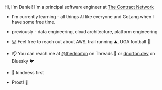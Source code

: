 
<!--
**dnorton/dnorton** is a ✨ _special_ ✨ repository because its `README.md` (this file) appears on your GitHub profile.

Here are some ideas to get you started:

- 🔭 I’m currently working on ...
- 🌱 I’m currently learning ...
- 👯 I’m looking to collaborate on ...
- 🤔 I’m looking for help with ...
- 💬 Ask me about ...
- 📫 How to reach me: ...
- 😄 Pronouns: ...
- ⚡ Fun fact: ...
-->

Hi, I'm Daniel! I'm a principal software engineer at [The Contract Network](https://www.thecontractnetwork.com/) 

- I'm currently learning - all things AI like everyone and GoLang when I have some free time.

- previously - data engineering, cloud architecture, platform engineering
- 💻 Feel free to reach out about AWS, trail running ⛰️, UGA football 🏈
- 📫 You can reach me at [@thednorton](https://www.threads.net/@thednorton) on Threads 🧵 or [dnorton.dev](https://bsky.app/profile/dnorton.dev) on Bluesky 🐦
- 💖 kindness first
- Prost! 🍻

<!--_proof: proven770a8d_-->
